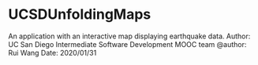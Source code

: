 # UCSDUnfoldingMaps
 
An application with an interactive map displaying earthquake data.
Author: UC San Diego Intermediate Software Development MOOC team
@author: Rui Wang
Date: 2020/01/31
